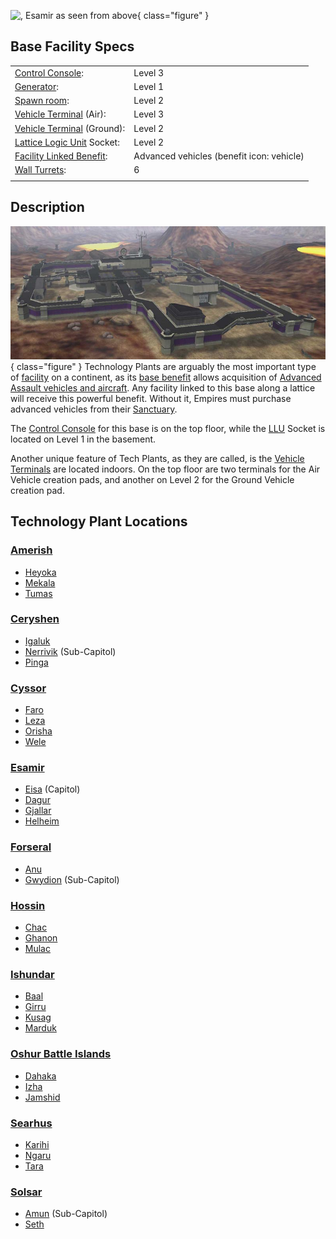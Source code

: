 ![, [Esamir](Esamir.md)
as seen from above](../images/Dagur_overhead.jpg){ class="figure" }

## Base Facility Specs

|                                                                       |                                           |
| --------------------------------------------------------------------- | ----------------------------------------- |
| [Control Console](../locations/Control_Console.md):                                | Level 3                                   |
| [Generator](../items/Generator.md):                                   | Level 1                                   |
| [Spawn room](Spawn_Room.md):                                          | Level 2                                   |
| [Vehicle Terminal](../locations/Vehicle_Terminal.md) (Air):                        | Level 3                                   |
| [Vehicle Terminal](../locations/Vehicle_Terminal.md) (Ground):                     | Level 2                                   |
| [Lattice Logic Unit](../terminology/Lattice_Logic_Unit.md) Socket:    | Level 2                                   |
| [Facility Linked Benefit](../terminology/Facility_Linked_Benefit.md): | Advanced vehicles (benefit icon: vehicle) |
| [Wall Turrets](../items/Phalanx.md):                                  | 6                                         |
|                                                                       |                                           |

## Description

![](../images/Techplant.jpg){ class="figure" } Technology Plants are arguably
the most important type of [facility](Facilities.md) on a continent, as its
[base benefit](../terminology/Facility_Linked_Benefit.md) allows acquisition of
[Advanced Assault vehicles and aircraft](../vehicles/Advanced_Assault_vehicles.md).
Any facility linked to this base along a lattice will receive this powerful
benefit. Without it, Empires must purchase advanced vehicles from their
[Sanctuary](../locations/Sanctuary.md).

The [Control Console](../locations/Control_Console.md) for this base is on the top floor,
while the [LLU](../terminology/Lattice_Logic_Unit.md) Socket is located on Level
1 in the basement.

Another unique feature of Tech Plants, as they are called, is the
[Vehicle Terminals](../locations/Vehicle_Terminal.md) are located indoors. On the top floor
are two terminals for the Air Vehicle creation pads, and another on Level 2 for
the Ground Vehicle creation pad.

## Technology Plant Locations

### [Amerish](Amerish.md)

- [Heyoka](../facilities/Heyoka.md)
- [Mekala](../facilities/Mekala.md)
- [Tumas](../facilities/Tumas.md)

### [Ceryshen](Ceryshen.md)

- [Igaluk](../facilities/Igaluk.md)
- [Nerrivik](../facilities/Nerrivik.md) (Sub-Capitol)
- [Pinga](../facilities/Pinga.md)

### [Cyssor](Cyssor.md)

- [Faro](../facilities/Faro.md)
- [Leza](../facilities/Leza.md)
- [Orisha](../facilities/Orisha.md)
- [Wele](../facilities/Wele.md)

### [Esamir](Esamir.md)

- [Eisa](../facilities/Eisa.md) (Capitol)
- [Dagur](../facilities/Dagur.md)
- [Gjallar](../facilities/Gjallar.md)
- [Helheim](../facilities/Helheim.md)

### [Forseral](Forseral.md)

- [Anu](../facilities/Anu.md)
- [Gwydion](../facilities/Gwydion.md) (Sub-Capitol)

### [Hossin](Hossin.md)

- [Chac](../facilities/Chac.md)
- [Ghanon](../facilities/Ghanon.md)
- [Mulac](../facilities/Mulac.md)

### [Ishundar](Ishundar.md)

- [Baal](../facilities/Baal.md)
- [Girru](../facilities/Girru.md)
- [Kusag](../facilities/Kusag.md)
- [Marduk](../facilities/Marduk.md)

### [Oshur Battle Islands](Oshur.md)

- [Dahaka](../facilities/Dahaka.md)
- [Izha](../facilities/Izha.md)
- [Jamshid](../facilities/Jamshid.md)

### [Searhus](Searhus.md)

- [Karihi](../facilities/Karihi.md)
- [Ngaru](../facilities/Ngaru.md)
- [Tara](../facilities/Tara.md)

### [Solsar](Solsar.md)

- [Amun](../facilities/Amun.md) (Sub-Capitol)
- [Seth](../facilities/Seth.md)


